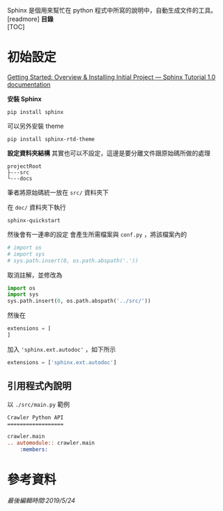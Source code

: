 Sphinx 是個用來幫忙在 python 程式中所寫的說明中，自動生成文件的工具。
[readmore]
**目錄**  
[TOC]
# 初始設定
[Getting Started: Overview & Installing Initial Project — Sphinx Tutorial 1.0 documentation](https://sphinx-tutorial.readthedocs.io/start/)

**安裝 Sphinx**
```shell
pip install sphinx
```

可以另外安裝 theme
```shell
pip install sphinx-rtd-theme
```

**設定資料夾結構**
其實也可以不設定，這邊是要分離文件跟原始碼所做的處理
```
projectRoot
├---src
└---docs
```
筆者將原始碼統一放在 `src/` 資料夾下

在 `doc/` 資料夾下執行
```shell
sphinx-quickstart
```
然後會有一連串的設定
會產生所需檔案與 `conf.py` ，將該檔案內的
```python
# import os
# import sys
# sys.path.insert(0, os.path.abspath('.'))
```
取消註解，並修改為
```python
import os
import sys
sys.path.insert(0, os.path.abspath('../src/'))
```
然後在
```python
extensions = [
]
```
加入 `'sphinx.ext.autodoc'` ，如下所示
```python
extensions = ['sphinx.ext.autodoc']
```
## 引用程式內說明
以 `./src/main.py` 範例
```rst
Crawler Python API
==================

crawler.main
.. automodule:: crawler.main
	:members:
```

# 參考資料


*最後編輯時間:2019/5/24*

<!--tags:
-->
<!--stackedit_data:
eyJoaXN0b3J5IjpbLTMyMTQyNDk1NywtNjc5NDE2Nzk1LDE1OT
ExMjY5NTQsNzU4MDI4OTM1LC0xOTY3NTE2OTgsLTY4MzExNDM3
Ml19
-->